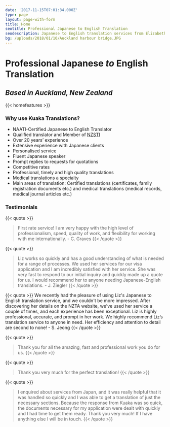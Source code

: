 ```yaml
---
date: '2017-11-15T07:01:34.000Z'
type: page
layout: page-with-form
title: Home
seotitle: Professional Japanese to English Translation
seodescription: Japanese to English translation services from Elizabeth Sekizaki.
bg: /uploads/2018/01/10/Auckland harbour bridge.JPG
---
```


# Professional Japanese *to* English Translation

## *Based in Auckland, New Zealand*

{{< homefeatures >}}

### Why use Kuaka Translations?

* NAATI-Certified Japanese to English Translator
* Qualified translator and Member of [NZSTI](https://www.nzsti.org/)
* Over 20 years’ experience
* Extensive experience with Japanese clients
* Personalised service
* Fluent Japanese speaker
* Prompt replies to requests for quotations
* Competitive rates
* Professional, timely and high quality translations
* Medical translations a specialty
* Main areas of translation: Certified translations (certificates, family registration documents etc.) and medical translations (medical records, medical journal articles etc.)

### Testimonials

{{< quote >}}
> First rate service! I am very happy with the high level of professionalism, speed, quality of work, and flexibility for working with me internationally. - C. Graves
{{< /quote >}}

{{< quote >}}
> Liz works so quickly and has a good understanding of what is needed for a range of processes. We used her services for our visa application and I am incredibly satisfied with her service. She was very fast to respond to our initial inquiry and quickly made up a quote for us. I would recommend her to anyone needing Japanese-English translations. - J. Ziegler
{{< /quote >}}

{{< quote >}}
We recently had the pleasure of using Liz's Japanese to English translation service, and we couldn't be more impressed. After discovering her details on the NZTA website, we've used her service a couple of times, and each experience has been exceptional. Liz is highly professional, accurate, and prompt in her work. We highly recommend Liz’s translation service to anyone in need. Her efficiency and attention to detail are second to none! - S. Jeong
{{< /quote >}}

{{< quote >}}
> Thank you for all the amazing, fast and professional work you do for us.
{{< /quote >}}

{{< quote >}}
> Thank you very much for the perfect translation!
{{< /quote >}}

{{< quote >}}
> I enquired about services from Japan, and it was really helpful that it was handled so quickly and I was able to get a translation of just the necessary sections. Because the response from Kuaka was so quick, the documents necessary for my application were dealt with quickly and I had time to get them ready. Thank you very much! If I have anything else I will be in touch.
{{< /quote >}}
